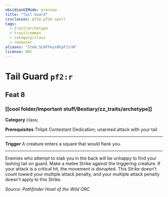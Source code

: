 ```yaml
---
obsidianUIMode: preview
title: "Tail Guard"
cssclasses: pf2e,pf2e-spell
tags:
  - trait/archetype
  - trait/common
  - category/class
  - remaster
aliases: "Item.5LNYhkys0GyFJ1rW"
license: ORC
---
```

# Tail Guard `pf2:r`
## Feat 8
### [[cool folder/Important stuff/Bestiary/zz_traits/archetype]]

**Category** class; 



**Prerequisites** Thlipit Contestant Dedication; unarmed attack with your tail
* * *
**Trigger** A creature enters a square that would flank you.

* * *

Enemies who attempt to stab you in the back will be unhappy to find your lashing tail on guard. Make a melee Strike against the triggering creature. If your attack is a critical hit, the movement is disrupted. This Strike doesn't count toward your multiple attack penalty, and your multiple attack penalty doesn't apply to this Strike.

*Source: Pathfinder Howl of the Wild*
*ORC*